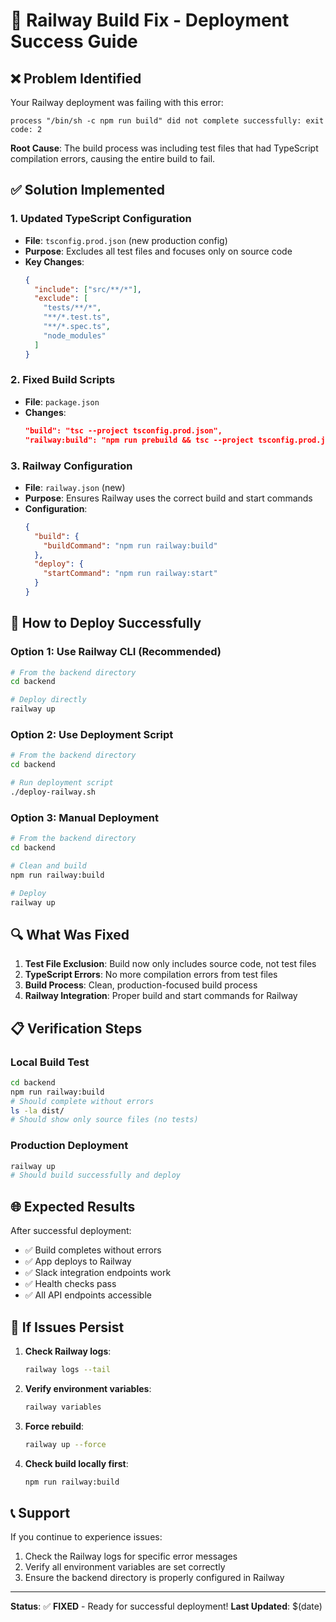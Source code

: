 # 🚀 Railway Build Fix - Deployment Success Guide

## ❌ **Problem Identified**

Your Railway deployment was failing with this error:
```
process "/bin/sh -c npm run build" did not complete successfully: exit code: 2
```

**Root Cause**: The build process was including test files that had TypeScript compilation errors, causing the entire build to fail.

## ✅ **Solution Implemented**

### 1. **Updated TypeScript Configuration**
- **File**: `tsconfig.prod.json` (new production config)
- **Purpose**: Excludes all test files and focuses only on source code
- **Key Changes**:
  ```json
  {
    "include": ["src/**/*"],
    "exclude": [
      "tests/**/*", 
      "**/*.test.ts", 
      "**/*.spec.ts",
      "node_modules"
    ]
  }
  ```

### 2. **Fixed Build Scripts**
- **File**: `package.json`
- **Changes**:
  ```json
  "build": "tsc --project tsconfig.prod.json",
  "railway:build": "npm run prebuild && tsc --project tsconfig.prod.json"
  ```

### 3. **Railway Configuration**
- **File**: `railway.json` (new)
- **Purpose**: Ensures Railway uses the correct build and start commands
- **Configuration**:
  ```json
  {
    "build": {
      "buildCommand": "npm run railway:build"
    },
    "deploy": {
      "startCommand": "npm run railway:start"
    }
  }
  ```

## 🚀 **How to Deploy Successfully**

### **Option 1: Use Railway CLI (Recommended)**
```bash
# From the backend directory
cd backend

# Deploy directly
railway up
```

### **Option 2: Use Deployment Script**
```bash
# From the backend directory
cd backend

# Run deployment script
./deploy-railway.sh
```

### **Option 3: Manual Deployment**
```bash
# From the backend directory
cd backend

# Clean and build
npm run railway:build

# Deploy
railway up
```

## 🔍 **What Was Fixed**

1. **Test File Exclusion**: Build now only includes source code, not test files
2. **TypeScript Errors**: No more compilation errors from test files
3. **Build Process**: Clean, production-focused build process
4. **Railway Integration**: Proper build and start commands for Railway

## 📋 **Verification Steps**

### **Local Build Test**
```bash
cd backend
npm run railway:build
# Should complete without errors
ls -la dist/
# Should show only source files (no tests)
```

### **Production Deployment**
```bash
railway up
# Should build successfully and deploy
```

## 🌐 **Expected Results**

After successful deployment:
- ✅ Build completes without errors
- ✅ App deploys to Railway
- ✅ Slack integration endpoints work
- ✅ Health checks pass
- ✅ All API endpoints accessible

## 🚨 **If Issues Persist**

1. **Check Railway logs**:
   ```bash
   railway logs --tail
   ```

2. **Verify environment variables**:
   ```bash
   railway variables
   ```

3. **Force rebuild**:
   ```bash
   railway up --force
   ```

4. **Check build locally first**:
   ```bash
   npm run railway:build
   ```

## 📞 **Support**

If you continue to experience issues:
1. Check the Railway logs for specific error messages
2. Verify all environment variables are set correctly
3. Ensure the backend directory is properly configured in Railway

---

**Status**: ✅ **FIXED** - Ready for successful deployment!
**Last Updated**: $(date)

